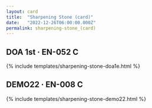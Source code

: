 ```yaml
---
layout: card
title:  "Sharpening Stone (card)"
date:   "2022-12-26T06:00:00.000Z"
permalink: sharpening-stone_(card)
---
```


## DOA 1st &middot; EN-052 C

{% include templates/sharpening-stone-doa1e.html %}


## DEMO22 &middot; EN-008 C

{% include templates/sharpening-stone-demo22.html %}

